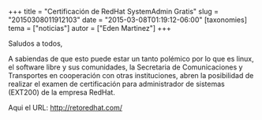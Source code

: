+++
title = "Certificación de RedHat SystemAdmin Gratis"
slug = "20150308011912103"
date = "2015-03-08T01:19:12-06:00"
[taxonomies]
tema = ["noticias"]
autor = ["Eden Martinez"]
+++

Saludos a todos,

A sabiendas de que esto puede estar un tanto polémico por lo que es
linux, el software libre y sus comunidades, la Secretaria de
Comunicaciones y Transportes en cooperación con otras instituciones,
abren la posibilidad de realizar el examen de certificación para
administrador de sistemas (EXT200) de la empresa RedHat.

Aqui el URL: http://retoredhat.com/
